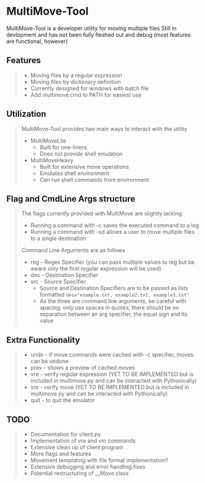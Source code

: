 # MultiMove-Tool
MultiMove-Tool is a developer utility for moving multiple files
Still in devlopment and has not been fully fleshed out and debug (most features are functional, however)
## Features
> - Moving files by a regular expression
> - Moving files by dictionary definition
> - Currently designed for windows with batch file
> - Add multimove.cmd to PATH for easiest use
## Utilization
> MultiMove-Tool provides two main ways to interact with the utility
> - MultiMoveLite
>     - Built for one-liners
>     - Does not provide shell emulation
> - MultiMoveHeavy
>     - Built for extensive move operations
>     - Emulates shell environment
>     - Can run shell commands from environment
## Flag and CmdLine Args structure
> The flags currently provided with MultiMove are slightly lacking
> - Running a command with \-c saves the executed command to a log
> - Running a command with \-sd allows a user to move multiple files to a single destination
> 
> Command Line Arguments are as follows
> - reg \- Regex Specifier (you can pass multiple values to reg but be aware only the first regular expression will be used)
> - des \- Destination Specifier
> - src \- Source Specifier
>   - Source and Destination Specifiers are to be passed as lists formatted
>      `des="example.txt, example2.txt, example3.txt"`
>   - As the three are command line arguments, be careful with spacing, only use spaces in quotes, there should be no separation between an arg specifier, the equal sign and its value
## Extra Functionality
> - undo - if move commands were cached with \-c specifier, moves can be undone
> - prev - shows a preview of cached moves
> - vre - verify regular expression (YET TO BE IMPLEMENTED but is included in multimove.py and can be interacted with Pythonically)
> - vm - verify move (YET TO BE IMPLEMENTED but is included in multimove.py and can be interacted with Pythonically)
> - quit - to quit the emulator
## TODO
> - Documentation for client.py
> - Implementation of vre and vm commands
> - Extensive clean up of client program
> - More flags and features
> - Movement templating with file format implementation?
> - Extensive debugging and error handling fixes
> - Potential restructuring of __Move class
